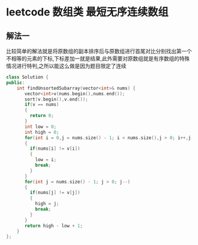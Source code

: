 # leetcode 数组类 最短无序连续数组

## 解法一

比较简单的解法就是将原数组的副本排序后与原数组进行首尾对比分别找出第一个不相等的元素的下标,下标差加一就是结果,此外需要对原数组就是有序数组的特殊情况进行特判,之所以能这么做是因为题目限定了连续

```c++
class Solution {
public:
    int findUnsortedSubarray(vector<int>& nums) {
       vector<int>v(nums.begin(),nums.end());
       sort(v.begin(),v.end());
       if(v == nums)
       {
         return 0;
       }
       int low = 0;
       int high = 0;
       for(int i = 0,j = nums.size() - 1; i < nums.size(),j > 0; i++,j--)
       {
         if(nums[i] != v[i])
         {
           low = i;
           break;
         }
       }
       for(int j = nums.size() - 1; j > 0; j--)
       {
         if(nums[j] != v[j])
         {
           high = j;
           break;
         }
       }
       return high - low + 1;
    }
};
```
